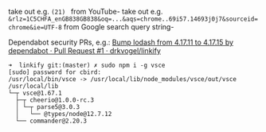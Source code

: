 


take out e.g. `(21) ` from YouTube-
take out e.g. `&rlz=1C5CHFA_enGB838GB838&oq=...&aqs=chrome..69i57.14693j0j7&sourceid=chrome&ie=UTF-8` from Google search query string-

Dependabot security PRs, e.g.:
[Bump lodash from 4.17.11 to 4.17.15 by dependabot · Pull Request #1 · drkvogel/linkify ](https://github.com/drkvogel/linkify/pull/1)

```
➜  linkify git:(master) ✗ sudo npm i -g vsce
[sudo] password for cbird: 
/usr/local/bin/vsce -> /usr/local/lib/node_modules/vsce/out/vsce
/usr/local/lib
└─┬ vsce@1.67.1
  ├─┬ cheerio@1.0.0-rc.3
  │ └─┬ parse5@3.0.3
  │   └── @types/node@12.7.12
  └── commander@2.20.3
```
